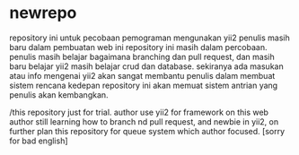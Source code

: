 # newrepo


repository ini untuk pecobaan pemograman mengunakan yii2 penulis masih baru dalam pembuatan web ini
repository ini masih dalam percobaan. penulis masih belajar bagaimana branching dan pull request, dan masih baru belajar yii2 masih belajar crud dan database. sekiranya ada masukan atau info mengenai yii2 akan sangat membantu penulis dalam membuat sistem
rencana kedepan repository ini akan memuat sistem antrian yang penulis akan kembangkan.

/this repository just for trial. author use yii2 for framework on this web
author still learning how to branch nd pull request, and newbie in yii2, on further plan this repository for queue system which author focused. [sorry for bad english]
